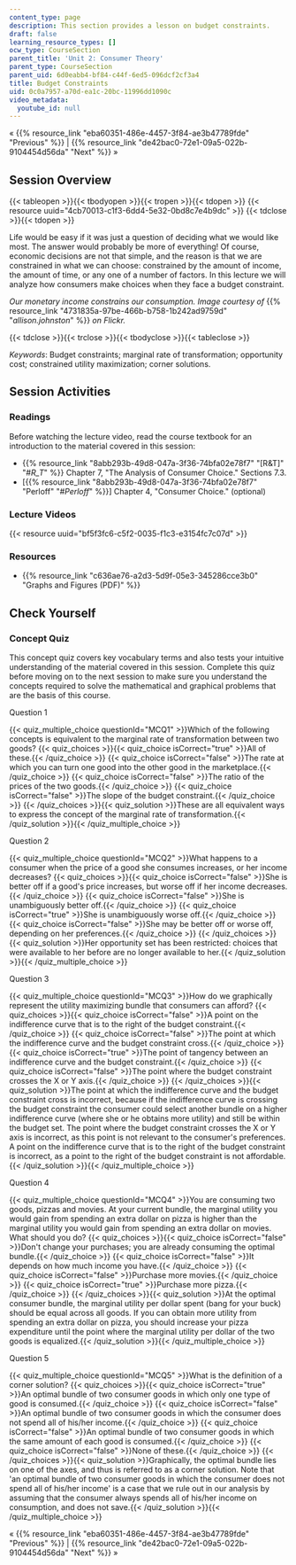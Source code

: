 ```yaml
---
content_type: page
description: This section provides a lesson on budget constraints.
draft: false
learning_resource_types: []
ocw_type: CourseSection
parent_title: 'Unit 2: Consumer Theory'
parent_type: CourseSection
parent_uid: 6d0eabb4-bf84-c44f-6ed5-096dcf2cf3a4
title: Budget Constraints
uid: 0c0a7957-a70d-ea1c-20bc-11996dd1090c
video_metadata:
  youtube_id: null
---
```

« {{% resource_link "eba60351-486e-4457-3f84-ae3b47789fde" "Previous" %}} | {{% resource_link "de42bac0-72e1-09a5-022b-9104454d56da" "Next" %}} »

## Session Overview

{{< tableopen >}}{{< tbodyopen >}}{{< tropen >}}{{< tdopen >}}
{{< resource uuid="4cb70013-c1f3-6dd4-5e32-0bd8c7e4b9dc" >}}
{{< tdclose >}}{{< tdopen >}}

Life would be easy if it was just a question of deciding what we would like most. The answer would probably be more of everything! Of course, economic decisions are not that simple, and the reason is that we are constrained in what we can choose: constrained by the amount of income, the amount of time, or any one of a number of factors. In this lecture we will analyze how consumers make choices when they face a budget constraint.

*Our monetary income constrains our consumption. Image courtesy of* {{% resource_link "4731835a-97be-466b-b758-1b242ad9759d" "*allison.johnston*" %}} *on Flickr.*

{{< tdclose >}}{{< trclose >}}{{< tbodyclose >}}{{< tableclose >}}

*Keywords*: Budget constraints; marginal rate of transformation; opportunity cost; constrained utility maximization; corner solutions.

## Session Activities

### Readings

Before watching the lecture video, read the course textbook for an introduction to the material covered in this session:

- {{% resource_link "8abb293b-49d8-047a-3f36-74bfa02e78f7" "\[R&T\]" "#_R_T_" %}} Chapter 7, "The Analysis of Consumer Choice." Sections 7.3.
- \[{{% resource_link "8abb293b-49d8-047a-3f36-74bfa02e78f7" "Perloff" "#_Perloff_" %}}\] Chapter 4, "Consumer Choice." (optional)

### Lecture Videos

{{< resource uuid="bf5f3fc6-c5f2-0035-f1c3-e3154fc7c07d" >}}

### Resources

- {{% resource_link "c636ae76-a2d3-5d9f-05e3-345286cce3b0" "Graphs and Figures (PDF)" %}}

## Check Yourself

### Concept Quiz

This concept quiz covers key vocabulary terms and also tests your intuitive understanding of the material covered in this session. Complete this quiz before moving on to the next session to make sure you understand the concepts required to solve the mathematical and graphical problems that are the basis of this course.

Question 1

{{< quiz_multiple_choice questionId="MCQ1" >}}Which of the following concepts is equivalent to the marginal rate of transformation between two goods? {{< quiz_choices >}}{{< quiz_choice isCorrect="true" >}}All of these.{{< /quiz_choice >}} {{< quiz_choice isCorrect="false" >}}The rate at which you can turn one good into the other good in the marketplace.{{< /quiz_choice >}} {{< quiz_choice isCorrect="false" >}}The ratio of the prices of the two goods.{{< /quiz_choice >}} {{< quiz_choice isCorrect="false" >}}The slope of the budget constraint.{{< /quiz_choice >}} {{< /quiz_choices >}}{{< quiz_solution >}}These are all equivalent ways to express the concept of the marginal rate of transformation.{{< /quiz_solution >}}{{< /quiz_multiple_choice >}}

Question 2

{{< quiz_multiple_choice questionId="MCQ2" >}}What happens to a consumer when the price of a good she consumes increases, or her income decreases? {{< quiz_choices >}}{{< quiz_choice isCorrect="false" >}}She is better off if a good's price increases, but worse off if her income decreases.{{< /quiz_choice >}} {{< quiz_choice isCorrect="false" >}}She is unambiguously better off.{{< /quiz_choice >}} {{< quiz_choice isCorrect="true" >}}She is unambiguously worse off.{{< /quiz_choice >}} {{< quiz_choice isCorrect="false" >}}She may be better off or worse off, depending on her preferences.{{< /quiz_choice >}} {{< /quiz_choices >}}{{< quiz_solution >}}Her opportunity set has been restricted: choices that were available to her before are no longer available to her.{{< /quiz_solution >}}{{< /quiz_multiple_choice >}}

Question 3

{{< quiz_multiple_choice questionId="MCQ3" >}}How do we graphically represent the utility maximizing bundle that consumers can afford? {{< quiz_choices >}}{{< quiz_choice isCorrect="false" >}}A point on the indifference curve that is to the right of the budget constraint.{{< /quiz_choice >}} {{< quiz_choice isCorrect="false" >}}The point at which the indifference curve and the budget constraint cross.{{< /quiz_choice >}} {{< quiz_choice isCorrect="true" >}}The point of tangency between an indifference curve and the budget constraint.{{< /quiz_choice >}} {{< quiz_choice isCorrect="false" >}}The point where the budget constraint crosses the X or Y axis.{{< /quiz_choice >}} {{< /quiz_choices >}}{{< quiz_solution >}}The point at which the indifference curve and the budget constraint cross is incorrect, because if the indifference curve is crossing the budget constraint the consumer could select another bundle on a higher indifference curve (where she or he obtains more utility) and still be within the budget set. The point where the budget constraint crosses the X or Y axis is incorrect, as this point is not relevant to the consumer's preferences. A point on the indifference curve that is to the right of the budget constraint is incorrect, as a point to the right of the budget constraint is not affordable.{{< /quiz_solution >}}{{< /quiz_multiple_choice >}}

Question 4

{{< quiz_multiple_choice questionId="MCQ4" >}}You are consuming two goods, pizzas and movies. At your current bundle, the marginal utility you would gain from spending an extra dollar on pizza is higher than the marginal utility you would gain from spending an extra dollar on movies. What should you do? {{< quiz_choices >}}{{< quiz_choice isCorrect="false" >}}Don't change your purchases; you are already consuming the optimal bundle.{{< /quiz_choice >}} {{< quiz_choice isCorrect="false" >}}It depends on how much income you have.{{< /quiz_choice >}} {{< quiz_choice isCorrect="false" >}}Purchase more movies.{{< /quiz_choice >}} {{< quiz_choice isCorrect="true" >}}Purchase more pizza.{{< /quiz_choice >}} {{< /quiz_choices >}}{{< quiz_solution >}}At the optimal consumer bundle, the marginal utility per dollar spent (bang for your buck) should be equal across all goods. If you can obtain more utility from spending an extra dollar on pizza, you should increase your pizza expenditure until the point where the marginal utility per dollar of the two goods is equalized.{{< /quiz_solution >}}{{< /quiz_multiple_choice >}}

Question 5

{{< quiz_multiple_choice questionId="MCQ5" >}}What is the definition of a corner solution? {{< quiz_choices >}}{{< quiz_choice isCorrect="true" >}}An optimal bundle of two consumer goods in which only one type of good is consumed.{{< /quiz_choice >}} {{< quiz_choice isCorrect="false" >}}An optimal bundle of two consumer goods in which the consumer does not spend all of his/her income.{{< /quiz_choice >}} {{< quiz_choice isCorrect="false" >}}An optimal bundle of two consumer goods in which the same amount of each good is consumed.{{< /quiz_choice >}} {{< quiz_choice isCorrect="false" >}}None of these.{{< /quiz_choice >}} {{< /quiz_choices >}}{{< quiz_solution >}}Graphically, the optimal bundle lies on one of the axes, and thus is referred to as a corner solution. Note that 'an optimal bundle of two consumer goods in which the consumer does not spend all of his/her income' is a case that we rule out in our analysis by assuming that the consumer always spends all of his/her income on consumption, and does not save.{{< /quiz_solution >}}{{< /quiz_multiple_choice >}}

« {{% resource_link "eba60351-486e-4457-3f84-ae3b47789fde" "Previous" %}} | {{% resource_link "de42bac0-72e1-09a5-022b-9104454d56da" "Next" %}} »